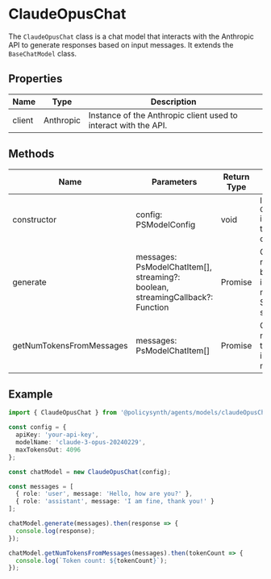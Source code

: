 # ClaudeOpusChat

The `ClaudeOpusChat` class is a chat model that interacts with the Anthropic API to generate responses based on input messages. It extends the `BaseChatModel` class.

## Properties

| Name   | Type      | Description                |
|--------|-----------|----------------------------|
| client | Anthropic | Instance of the Anthropic client used to interact with the API. |

## Methods

| Name                    | Parameters                                                                 | Return Type  | Description                                                                 |
|-------------------------|----------------------------------------------------------------------------|--------------|-----------------------------------------------------------------------------|
| constructor             | config: PSModelConfig                                                      | void         | Initializes the `ClaudeOpusChat` instance with the provided configuration.  |
| generate                | messages: PsModelChatItem[], streaming?: boolean, streamingCallback?: Function | Promise<any> | Generates a response based on the input messages. Supports streaming.       |
| getNumTokensFromMessages| messages: PsModelChatItem[]                                                | Promise<number> | Calculates the number of tokens in the input messages.                      |

## Example

```typescript
import { ClaudeOpusChat } from '@policysynth/agents/models/claudeOpusChat.js';

const config = {
  apiKey: 'your-api-key',
  modelName: 'claude-3-opus-20240229',
  maxTokensOut: 4096
};

const chatModel = new ClaudeOpusChat(config);

const messages = [
  { role: 'user', message: 'Hello, how are you?' },
  { role: 'assistant', message: 'I am fine, thank you!' }
];

chatModel.generate(messages).then(response => {
  console.log(response);
});

chatModel.getNumTokensFromMessages(messages).then(tokenCount => {
  console.log(`Token count: ${tokenCount}`);
});
```